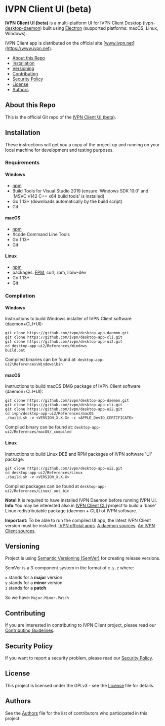 # IVPN Client UI (beta)

**IVPN Client UI  (beta)** is a multi-platform UI for IVPN Client Desktop ([ivpn-desktop-daemon](https://github.com/ivpn/desktop-app-daemon)) built using [Electron](https://www.electronjs.org/) (supported platforms: macOS, Linux, Windows).

IVPN Client app is distributed on the official site [www.ivpn.net](https://www.ivpn.net).  

* [About this Repo](#about-repo)
* [Installation](#installation)
* [Versioning](#versioning)
* [Contributing](#contributing)
* [Security Policy](#security)
* [License](#license)
* [Authors](#Authors)

<a name="about-repo"></a>
## About this Repo

This is the official Git repo of the [IVPN Client UI (beta)](https://github.com/ivpn/desktop-app-ui-beta).

<a name="installation"></a>
## Installation

These instructions will get you a copy of the project up and running on your local machine for development and testing purposes.

### Requirements
  
  #### Windows

  - [npm](https://www.npmjs.com/get-npm)
  - Build Tools for Visual Studio 2019 (ensure 'Windows SDK 10.0' and 'MSVC v142 C++ x64 build tools' is installed)
  - Go 1.13+ (downloads automatically by the build script)
  - Git

#### macOS

  - [npm](https://www.npmjs.com/get-npm)
  - Xcode Command Line Tools
  - Go 1.13+
  - Git

#### Linux
  - [npm](https://www.npmjs.com/get-npm)
  - packages: [FPM](https://fpm.readthedocs.io/en/latest/installing.html), curl, rpm, libiw-dev
  - Go 1.13+
  - Git


### Compilation

#### Windows
Instructions to build Windows installer of IVPN Client software (daemon+CLI+UI):  

```
git clone https://github.com/ivpn/desktop-app-daemon.git
git clone https://github.com/ivpn/desktop-app-cli.git
git clone https://github.com/ivpn/desktop-app-ui2.git
cd desktop-app-ui2/References/Windows
build.bat
```

  Compiled binaries can be found at: `desktop-app-ui2\References\Windows\bin`  
  
#### macOS
Instructions to build macOS DMG package of IVPN Client software (daemon+CLI+UI):  
  
```
git clone https://github.com/ivpn/desktop-app-daemon.git
git clone https://github.com/ivpn/desktop-app-cli.git
git clone https://github.com/ivpn/desktop-app-ui2.git
cd ivpn/desktop-app-ui2/References/macOS
./build.sh -v <VERSION_X.X.X> -c <APPLE_DevID_CERTIFICATE>
```

  Compiled binary can be found at: `desktop-app-ui2/References/macOS/_compiled`

#### Linux
Instructions to build Linux DEB and RPM packages of IVPN software 'UI' package:  
    
```
git clone https://github.com/ivpn/desktop-app-ui2.git
cd desktop-app-ui2/References/Linux
./build.sh -v <VERSION_X.X.X>
```
  
  Compiled packages can be found at `desktop-app-ui2/References/Linux/_out_bin`  
  
  **Note!**
  It is required to have installed IVPN Daemon before running IVPN UI.
  **Info**
  You may be interested also in [IVPN Client CLI](https://github.com/ivpn/desktop-app-cli) project to build a 'base' Linux redistributable package (daemon + CLI)) of IVPN software.

**Important:** To be able to run the compiled UI app, the latest IVPN Client version must be installed.
[IVPN official apps](https://www.ivpn.net/apps-overview).
[A daemon sources](https://github.com/ivpn/desktop-app-daemon).
[An IVPN Client sources](https://github.com/ivpn/desktop-app-ui).

<a name="versioning"></a>
## Versioning

Project is using [Semantic Versioning (SemVer)](https://semver.org) for creating release versions.

SemVer is a 3-component system in the format of `x.y.z` where:

`x` stands for a **major** version  
`y` stands for a **minor** version  
`z` stands for a **patch**

So we have: `Major.Minor.Patch`

<a name="contributing"></a>
## Contributing

If you are interested in contributing to IVPN Client project, please read our [Contributing Guidelines](/.github/CONTRIBUTING.md).

<a name="security"></a>
## Security Policy

If you want to report a security problem, please read our [Security Policy](/.github/SECURITY.md).

<a name="license"></a>
## License

This project is licensed under the GPLv3 - see the [License](/LICENSE.md) file for details.

<a name="Authors"></a>
## Authors

See the [Authors](/AUTHORS) file for the list of contributors who participated in this project.
